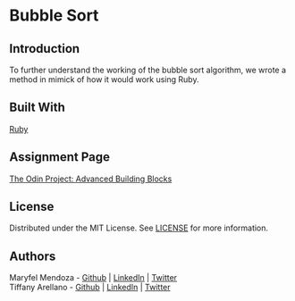 # Bubble Sort

## Introduction
To further understand the working of the bubble sort algorithm, we wrote a method in mimick of how it would work using Ruby.

## Built With
[Ruby](https://www.ruby-lang.org/en/)

## Assignment Page
[The Odin Project: Advanced Building Blocks](https://www.theodinproject.com/courses/ruby-programming/lessons/advanced-building-blocks)

## License
Distributed under the MIT License. See [LICENSE](https://github.com/yirano/mv-09-ruby-bubblesort/blob/master/LICENSE) for more information.

## Authors
Maryfel Mendoza - [Github](https://github.com/maryfelmendoza) | [LinkedIn](https://www.linkedin.com/in/maryfelmendoza/detail/recent-activity/posts/) | [Twitter](https://twitter.com/maryfelmendoza)<br />
Tiffany Arellano - [Github](https://github.com/yirano) | [LinkedIn](https://www.linkedin.com/in/yt-arellano/) | [Twitter](https://twitter.com/yiirano)